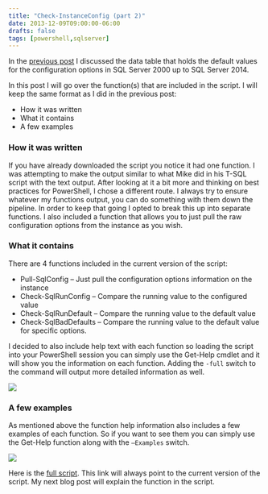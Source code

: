 ```yaml
---
title: "Check-InstanceConfig (part 2)"
date: 2013-12-09T09:00:00-06:00
drafts: false
tags: [powershell,sqlserver]
---
```


In the <a href="/2013-12-04-ps-check-instanceconfig-part-1" target="_blank">previous post</a> I discussed the data table that holds the default values for the configuration options in SQL Server 2000 up to SQL Server 2014.

In this post I will go over the function(s) that are included in the script. I will keep the same format as I did in the previous post:

- How it was written
- What it contains
- A few examples

### How it was written

If you have already downloaded the script you notice it had one function. I was attempting to make the output similar to what Mike did in his T-SQL script with the text output. After looking at it a bit more and thinking on best practices for PowerShell, I chose a different route. I always try to ensure whatever my functions output, you can do something with them down the pipeline. In order to keep that going I opted to break this up into separate functions. I also included a function that allows you to just pull the raw configuration options from the instance as you wish.

### What it contains

There are 4 functions included in the current version of the script:

- Pull-SqlConfig – Just pull the configuration options information on the instance
- Check-SqlRunConfig – Compare the running value to the configured value
- Check-SqlRunDefault – Compare the running value to the default value
- Check-SqlBadDefaults – Compare the running value to the default value for specific options.

I decided to also include help text with each function so loading the script into your PowerShell session you can simply use the Get-Help cmdlet and it will show you the information on each function. Adding the `-full` switch to the command will output more detailed information as well.

![](/img/check_instances_p2_1.png)

### A few examples

As mentioned above the function help information also includes a few examples of each function. So if you want to see them you can simply use the Get-Help function along with the `–Examples` switch.

![](/img/check_instances_p2_2.png)

Here is the <a href="https://github.com/wsmelton/scripts/blob/master/posh/Check-InstanceConfig.ps1" target="_blank">full script</a>. This link will always point to the current version of the script. My next blog post will explain the function in the script.

